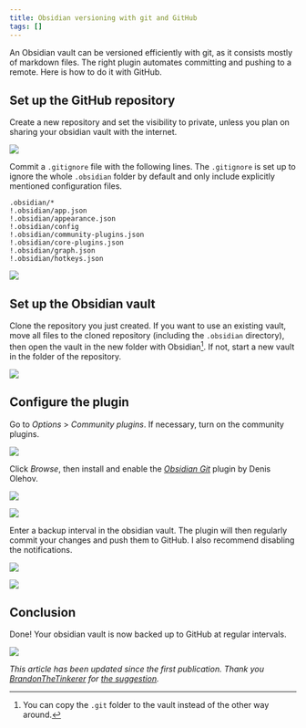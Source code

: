 ```yaml
---
title: Obsidian versioning with git and GitHub
tags: []
---
```


An Obsidian vault can be versioned efficiently with git, as it consists mostly of markdown files.
The right plugin automates committing and pushing to a remote.
Here is how to do it with GitHub.

## Set up the GitHub repository

Create a new repository and set the visibility to private, unless you plan on sharing your obsidian vault with the internet.

![](/assets/2023/obsidian-git/new-repo-private.png)

Commit a `.gitignore` file with the following lines.
The `.gitignore` is set up to ignore the whole `.obsidian` folder by default and only include explicitly mentioned configuration files.

```
.obsidian/*
!.obsidian/app.json
!.obsidian/appearance.json
!.obsidian/config
!.obsidian/community-plugins.json
!.obsidian/core-plugins.json
!.obsidian/graph.json
!.obsidian/hotkeys.json
```

![](/assets/2023/obsidian-git/add-gitignore.png)

## Set up the Obsidian vault 

Clone the repository you just created.
If you want to use an existing vault, move all files to the cloned repository (including the `.obsidian` directory), then open the vault in the new folder with Obsidian[^copygit].
If not, start a new vault in the folder of the repository.

![](/assets/2023/obsidian-git/obsidian-open-create-vault.png)

## Configure the plugin

Go to *Options* > *Community plugins*.
If necessary, turn on the community plugins.

![](/assets/2023/obsidian-git/turn-on-community-plugins.png)

Click *Browse*, then install and enable the [*Obsidian Git*](https://github.com/denolehov/obsidian-git) plugin by Denis Olehov.

![](/assets/2023/obsidian-git/obsidian-options-community-browse.png)

![](/assets/2023/obsidian-git/plugin-obsidian-git.png)

Enter a backup interval in the obsidian vault.
The plugin will then regularly commit your changes and push them to GitHub.
I also recommend disabling the notifications.

![](/assets/2023/obsidian-git/backup-interval.png)

![](/assets/2023/obsidian-git/disable-notifications.png)

## Conclusion

Done! Your obsidian vault is now backed up to GitHub at regular intervals.

![](/assets/2023/obsidian-git/github-my-vault.png)


*This article has been updated since the first publication.*
*Thank you [BrandonTheTinkerer](https://medium.com/@brandonthetinkerer) for [the suggestion](https://medium.com/p/d739a6944583).*

[^copygit]: You can copy the `.git` folder to the vault instead of the other way around.
